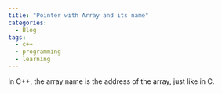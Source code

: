 ```yaml
---
title: "Pointer with Array and its name"
categories:
  - Blog
tags:
  - c++
  - programming
  - learning
---
```

In C++, the array name is the address of the array, just like in C.

		
